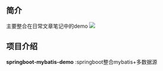 ## 简介
主要整合在日常文章笔记中的demo
![](https://i.loli.net/2019/11/29/DZ6zPAedJBTH9X4.png)
## 项目介绍
**springboot-mybatis-demo** :springboot整合mybatis+多数据源 
